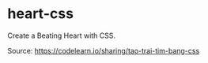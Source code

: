 # heart-css

Create a Beating Heart with CSS.

Source: https://codelearn.io/sharing/tao-trai-tim-bang-css
